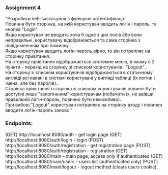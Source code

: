 ### Assignment 4
"Розробити веб-застосунок з функцією автентифікації.<br>
Повинна бути сторінка, на якій користувач вводить логін і пароль, та кнопка "Login".<br>
Якщо користувач не вводить хоча б одне з цих полів або вони неправильні, користувачу відображається та сама сторінка з повідомленням про помилку..<br>
Якщо користувач вводить логін-пароль вірно, то він потрапляє на сторінку привітання.<br>
На сторінці привітання відображається системне меню, в якому є 2 пункти - перехід на сторінку зі списком користувачів і "Logout"..<br>
На сторінці зі списком користувачів відображаються в статичному вигляді всі наявні в системі користувачі у вигляді таблиці (їх логіни і імена, але без паролів)..<br>
Сторінка привітання і сторінка зі списком користувачів повинні бути доступні лише "залогіненим" користувачам (побачити їх, не ввівши правильній логін-пароль, повинно бути неможливо).<br>
При виборі "Logout" користувач потрапляє на сторінку входу і повинен вводити логін-пароль заново."

### Endpoints:
(GET)  http://localhost:8080/auth              - get login page
(GET)  http://localhost:8080/auth/login        - login
(POST) http://localhost:8080/auth/registration - get registration page
(POST) http://localhost:8080/auth/registration - registration
(GET)  http://localhost:8080/main              - main page, access only if authenticated
(GET)  http://localhost:8080/main/users        - users list (authenticated only) 
(POST) http://localhost:8080/main/logout       - logout method (clears users cookie)